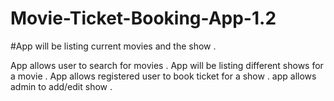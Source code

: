 # Movie-Ticket-Booking-App-1.2


#App will be listing current movies and the show .

App allows user to search for movies .
App will be listing different shows for a movie .
App allows registered user to book ticket for a show .
app allows admin to add/edit show .


 
